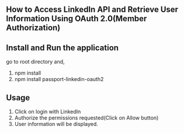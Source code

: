 ## How to Access LinkedIn API and Retrieve User Information Using OAuth 2.0(Member Authorization)

## Install and Run the application
go to root directory and,
  1. npm install 
  2. npm install passport-linkedin-oauth2

## Usage
1. Click on login with LinkedIn
2. Authorize the permissions requested(Click on Allow button)
3. User information will be displayed.
